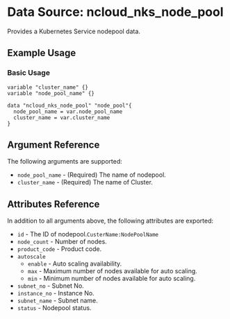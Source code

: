 # Data Source: ncloud_nks_node_pool

Provides a Kubernetes Service nodepool data.

## Example Usage

### Basic Usage

```hcl
variable "cluster_name" {}
variable "node_pool_name" {}

data "ncloud_nks_node_pool" "node_pool"{
  node_pool_name = var.node_pool_name
  cluster_name = var.cluster_name
}
```

## Argument Reference

The following arguments are supported:

* `node_pool_name` - (Required) The name of nodepool.
* `cluster_name` - (Required) The name of Cluster.


## Attributes Reference

In addition to all arguments above, the following attributes are exported:

* `id` - The ID of nodepool.`CusterName:NodePoolName`
* `node_count` - Number of nodes.
* `product_code` - Product code.
* `autoscale`
  * `enable` - Auto scaling availability.
  * `max` - Maximum number of nodes available for auto scaling.
  * `min` - Minimum number of nodes available for auto scaling.
* `subnet_no` - Subnet No.
* `instance_no` - Instance No.
* `subnet_name` - Subnet name.
* `status` - Nodepool status.
